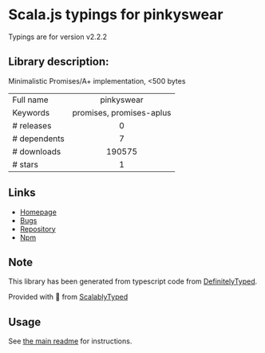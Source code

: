 
# Scala.js typings for pinkyswear

Typings are for version v2.2.2

## Library description:
Minimalistic Promises/A+ implementation, <500 bytes

|                    |                 |
| ------------------ | :-------------: |
| Full name          | pinkyswear |
| Keywords           | promises, promises-aplus |
| # releases         | 0 |
| # dependents       | 7 |
| # downloads        | 190575 |
| # stars            | 1 |

## Links
- [Homepage](https://github.com/timjansen/PinkySwear.js#readme)
- [Bugs](https://github.com/timjansen/PinkySwear.js/issues)
- [Repository](https://github.com/timjansen/PinkySwear.js)
- [Npm](https://www.npmjs.com/package/pinkyswear)
    


## Note
This library has been generated from typescript code from [DefinitelyTyped](https://definitelytyped.org).

Provided with :purple_heart: from [ScalablyTyped](https://github.com/oyvindberg/ScalablyTyped)

## Usage
See [the main readme](../../readme.md) for instructions.


